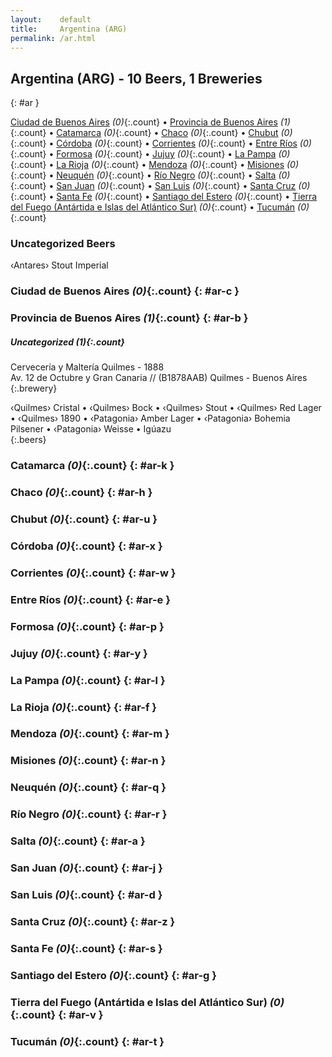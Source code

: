```yaml
---
layout:    default
title:     Argentina (ARG)
permalink: /ar.html
---
```


## Argentina (ARG) - 10 Beers, 1 Breweries
{: #ar }


[Ciudad de Buenos Aires](#ar-c) _(0)_{:.count} • [Provincia de Buenos Aires](#ar-b) _(1)_{:.count} • [Catamarca](#ar-k) _(0)_{:.count} • [Chaco](#ar-h) _(0)_{:.count} • [Chubut](#ar-u) _(0)_{:.count} • [Córdoba](#ar-x) _(0)_{:.count} • [Corrientes](#ar-w) _(0)_{:.count} • [Entre Ríos](#ar-e) _(0)_{:.count} • [Formosa](#ar-p) _(0)_{:.count} • [Jujuy](#ar-y) _(0)_{:.count} • [La Pampa](#ar-l) _(0)_{:.count} • [La Rioja](#ar-f) _(0)_{:.count} • [Mendoza](#ar-m) _(0)_{:.count} • [Misiones](#ar-n) _(0)_{:.count} • [Neuquén](#ar-q) _(0)_{:.count} • [Río Negro](#ar-r) _(0)_{:.count} • [Salta](#ar-a) _(0)_{:.count} • [San Juan](#ar-j) _(0)_{:.count} • [San Luis](#ar-d) _(0)_{:.count} • [Santa Cruz](#ar-z) _(0)_{:.count} • [Santa Fe](#ar-s) _(0)_{:.count} • [Santiago del Estero](#ar-g) _(0)_{:.count} • [Tierra del Fuego (Antártida e Islas del Atlántico Sur)](#ar-v) _(0)_{:.count} • [Tucumán](#ar-t) _(0)_{:.count}

### Uncategorized Beers

‹Antares› Stout Imperial  




### Ciudad de Buenos Aires _(0)_{:.count} {: #ar-c }







### Provincia de Buenos Aires _(1)_{:.count} {: #ar-b }





##### Uncategorized _(1)_{:.count}


Cervecería y Maltería Quilmes - 1888  <br>
Av. 12 de Octubre y Gran Canaria // (B1878AAB) Quilmes - Buenos Aires  <br>
{:.brewery}

‹Quilmes› Cristal   • ‹Quilmes› Bock   • ‹Quilmes› Stout   • ‹Quilmes› Red Lager   • ‹Quilmes› 1890   • ‹Patagonia› Amber Lager   • ‹Patagonia› Bohemia Pilsener   • ‹Patagonia› Weisse   • Igúazu  
{:.beers}



### Catamarca _(0)_{:.count} {: #ar-k }







### Chaco _(0)_{:.count} {: #ar-h }







### Chubut _(0)_{:.count} {: #ar-u }







### Córdoba _(0)_{:.count} {: #ar-x }







### Corrientes _(0)_{:.count} {: #ar-w }







### Entre Ríos _(0)_{:.count} {: #ar-e }







### Formosa _(0)_{:.count} {: #ar-p }







### Jujuy _(0)_{:.count} {: #ar-y }







### La Pampa _(0)_{:.count} {: #ar-l }







### La Rioja _(0)_{:.count} {: #ar-f }







### Mendoza _(0)_{:.count} {: #ar-m }







### Misiones _(0)_{:.count} {: #ar-n }







### Neuquén _(0)_{:.count} {: #ar-q }







### Río Negro _(0)_{:.count} {: #ar-r }







### Salta _(0)_{:.count} {: #ar-a }







### San Juan _(0)_{:.count} {: #ar-j }







### San Luis _(0)_{:.count} {: #ar-d }







### Santa Cruz _(0)_{:.count} {: #ar-z }







### Santa Fe _(0)_{:.count} {: #ar-s }







### Santiago del Estero _(0)_{:.count} {: #ar-g }







### Tierra del Fuego (Antártida e Islas del Atlántico Sur) _(0)_{:.count} {: #ar-v }







### Tucumán _(0)_{:.count} {: #ar-t }






 
